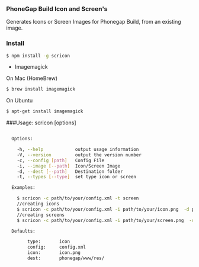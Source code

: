 ### PhoneGap Build Icon and Screen's

Generates Icons or Screen Images for Phonegap Build, from an existing image.


### Install
```bash
$ npm install -g scricon
```
* Imagemagick

On Mac (HomeBrew)
```bash
$ brew install imagemagick
```

On Ubuntu
```bash
$ apt-get install imagemagick
```

###Usage: scricon [options]

```bash

  Options:

    -h, --help            output usage information
    -V, --version         output the version number
    -c, --config [path]   Config File
    -i, --image [--path]  Icon/Screen Image
    -d, --dest [--path]   Destination folder
    -t, --types [--type]  set type icon or screen

  Examples:

    $ scricon -c path/to/your/config.xml -t screen
    //creating icons
    $ scricon -c path/to/your/config.xml -i path/to/your/icon.png  -d path/to/your/destPath`-t icon
    //creating screens
    $ scricon -c path/to/your/config.xml -i path/to/your/screen.png  -d path/to/your/destPath`-t screen

  Defaults:

		type: 		icon
		config: 	config.xml
		icon: 		icon.png
		dest: 		phonegap/www/res/

```